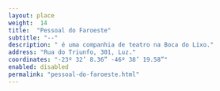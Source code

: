 ```yaml
---
layout: place
weight:  14
title:  "Pessoal do Faroeste"
subtitle: "--"
description: " é uma companhia de teatro na Boca do Lixo."
address: "Rua do Triunfo, 301, Luz."
coordinates: "-23º 32’ 8.36” -46º 38’ 19.58”"
enabled: disabled
permalink: "pessoal-do-faroeste.html"
---
```

